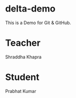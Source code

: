 # delta-demo
This is a Demo for Git &amp; GitHub.

# Teacher
Shraddha Khapra

# Student
Prabhat Kumar